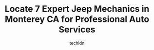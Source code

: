 ---
layout: ampstory
image: https://images.unsplash.com/photo-1494976388531-d1058494cdd8?ixlib=rb-4.0.3&ixid=MnwxMjA3fDB8MHxwaG90by1wYWdlfHx8fGVufDB8fHx8&auto=format&fit=crop&w=640&h=853&q=80
author: techidn
featured: false
description: Discover the 7 best Jeep Mechanic in Monterey CA, USA and ensure your vehicle receives the highest quality of care. These trusted professionals are known for their skill, knowledge, and dedi
title: Locate 7 Expert Jeep Mechanics in Monterey CA for Professional Auto Services
cover:
   title: Locate 7 Expert Jeep Mechanics in Monterey CA for Professional Auto Services
   subtitle: Rickpate
   background: https://images.unsplash.com/photo-1494976388531-d1058494cdd8?ixlib=rb-4.0.3&ixid=MnwxMjA3fDB8MHxwaG90by1wYWdlfHx8fGVufDB8fHx8&auto=format&fit=crop&w=640&h=853&q=80

pages: 
 - layout: thirds
   top: <h1>#1 T & T Auto Repair</h1>
   bottom: "<p>Le the owner runs a very organized and professional service for Monterey residents.  There is a good energy at his shop and he takes pride in offering valuable service to</p>"
   background: https://www.knot35.com/toplist/wp-content/uploads/2023/06/best-jeep-mechanic-1-in-monterey-ca-1685837088.jpeg
   backgroundblur: true
 - layout: thirds
   top: <h1>#2 Toms All Automotive LLC</h1>
   bottom: "<p>301 Dela Vina Ave Suite A, Monterey, CA 93940, United States</p>"
   background: https://www.knot35.com/toplist/wp-content/uploads/2023/06/best-jeep-mechanic-2-in-monterey-ca-1685837088.jpeg
   cta:
      link: https://www.knot35.com/toplist/locate-7-expert-jeep-mechanics-in-monterey-ca-for-professional-auto-services/
      text: Locate 7 Expert Jeep Mechanics in Monterey CA for Professional Auto Services
 - layout: thirds
   top: <h1>#3 Bay Brakes Automotive & Tires</h1>
   bottom: "<p>598 E Franklin St, Monterey, CA 93940, United States</p>"
   background: https://www.knot35.com/toplist/wp-content/uploads/2023/06/best-jeep-mechanic-3-in-monterey-ca-1685837089.jpeg
   cta:
      link: https://www.knot35.com/toplist/locate-7-expert-jeep-mechanics-in-monterey-ca-for-professional-auto-services/
      text: Locate 7 Expert Jeep Mechanics in Monterey CA for Professional Auto Services
 - layout: thirds
   top: <h1>#4 Andys Auto Sport</h1>
   bottom: "<p>798 Lighthouse Ave #303, Monterey, CA 93940, United States</p>"
   background: https://images.unsplash.com/photo-1527066579998-dbbae57f45ce?ixlib=rb-4.0.3&ixid=MnwxMjA3fDB8MHxwaG90by1wYWdlfHx8fGVufDB8fHx8&auto=format&fit=crop&w=640&h=853&q=80
   cta:
      link: https://www.knot35.com/toplist/locate-7-expert-jeep-mechanics-in-monterey-ca-for-professional-auto-services/
      text: Locate 7 Expert Jeep Mechanics in Monterey CA for Professional Auto Services
 - layout: thirds
   top: <h1>#5 Natales Auto Service Center</h1>
   bottom: "<p>2091 Del Monte Ave, Monterey, CA 93940, United States</p>"
   background: https://images.unsplash.com/photo-1488554378835-f7acf46e6c98?ixlib=rb-4.0.3&ixid=MnwxMjA3fDB8MHxwaG90by1wYWdlfHx8fGVufDB8fHx8&auto=format&fit=crop&w=640&h=853&q=80
   cta:
      link: https://www.knot35.com/toplist/locate-7-expert-jeep-mechanics-in-monterey-ca-for-professional-auto-services/
      text: Locate 7 Expert Jeep Mechanics in Monterey CA for Professional Auto Services
 - layout: thirds
   top: <h1>#6 C & A Automotive</h1>
   bottom: "<p>1101 Airport Rd, Monterey, CA 93940, United States</p>"
   background: https://images.unsplash.com/photo-1536745287225-21d689278fd1?ixlib=rb-4.0.3&ixid=MnwxMjA3fDB8MHxwaG90by1wYWdlfHx8fGVufDB8fHx8&auto=format&fit=crop&w=640&h=853&q=80
   cta:
      link: https://www.knot35.com/toplist/locate-7-expert-jeep-mechanics-in-monterey-ca-for-professional-auto-services/
      text: Locate 7 Expert Jeep Mechanics in Monterey CA for Professional Auto Services
 - layout: thirds
   top: <h1>#7 Padilla Auto Repair</h1>
   bottom: "<p>1154 Del Monte Ave, Monterey, CA 93940, United States</p>"
   background: https://images.unsplash.com/photo-1553949345-eb786bb3f7ba?ixlib=rb-4.0.3&ixid=MnwxMjA3fDB8MHxwaG90by1wYWdlfHx8fGVufDB8fHx8&auto=format&fit=crop&w=640&h=853&q=80
   cta:
      link: https://www.knot35.com/toplist/locate-7-expert-jeep-mechanics-in-monterey-ca-for-professional-auto-services/
      text: Locate 7 Expert Jeep Mechanics in Monterey CA for Professional Auto Services
 - layout: thirds
   middle: Continue reading...
   background: https://images.unsplash.com/photo-1632260260864-caf7fde5ec36?ixlib=rb-4.0.3&ixid=MnwxMjA3fDB8MHxwaG90by1wYWdlfHx8fGVufDB8fHx8&auto=format&fit=crop&w=640&h=853&q=80
   cta:
      link: https://www.knot35.com/toplist/locate-7-expert-jeep-mechanics-in-monterey-ca-for-professional-auto-services/
      text: Locate 7 Expert Jeep Mechanics in Monterey CA for Professional Auto Services
      
---